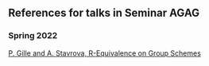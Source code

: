 ## References for talks in Seminar AGAG ##

### Spring 2022 ###



[P. Gille and A. Stavrova, R-Equivalence on Group Schemes](https://arxiv.org/abs/2107.01950)
